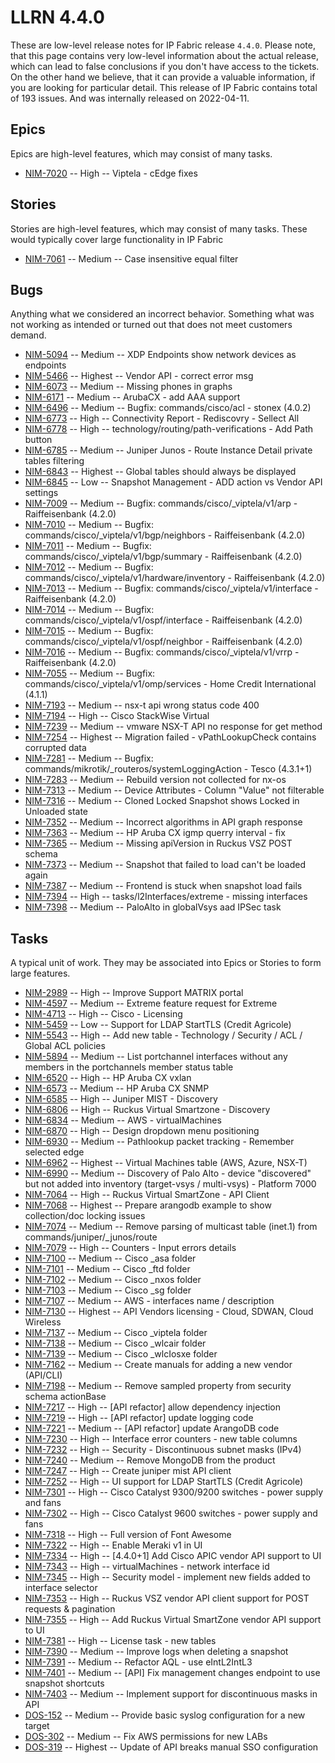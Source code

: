 # LLRN 4.4.0

These are low-level release notes for IP Fabric release `4.4.0`. Please note, that this page contains very low-level information about the actual release, which can lead to false conclusions if you don't have access to the tickets. On the other hand we believe, that it can provide a valuable information, if you are looking for particular detail. This release of IP Fabric contains total of 193 issues. And was internally released on 2022-04-11.

## Epics

Epics are high-level features, which may consist of many tasks.

- [NIM-7020](https://ipfabric.atlassian.net/browse/NIM-7020) -- High -- Viptela - cEdge fixes

## Stories

Stories are high-level features, which may consist of many tasks. These would typically cover large functionality in IP Fabric

- [NIM-7061](https://ipfabric.atlassian.net/browse/NIM-7061) -- Medium -- Case insensitive equal filter

## Bugs

Anything what we considered an incorrect behavior. Something what was not working as intended or turned out that does not meet customers demand.

- [NIM-5094](https://ipfabric.atlassian.net/browse/NIM-5094) -- Medium -- XDP Endpoints show network devices as endpoints
- [NIM-5466](https://ipfabric.atlassian.net/browse/NIM-5466) -- Highest -- Vendor API - correct error msg
- [NIM-6073](https://ipfabric.atlassian.net/browse/NIM-6073) -- Medium -- Missing phones in graphs
- [NIM-6171](https://ipfabric.atlassian.net/browse/NIM-6171) -- Medium -- ArubaCX - add AAA support
- [NIM-6496](https://ipfabric.atlassian.net/browse/NIM-6496) -- Medium -- Bugfix: commands/cisco/acl - stonex (4.0.2)
- [NIM-6773](https://ipfabric.atlassian.net/browse/NIM-6773) -- High -- Connectivity Report - Rediscovry - Sellect All
- [NIM-6778](https://ipfabric.atlassian.net/browse/NIM-6778) -- High -- technology/routing/path-verifications - Add Path button
- [NIM-6785](https://ipfabric.atlassian.net/browse/NIM-6785) -- Medium -- Juniper Junos - Route Instance Detail private tables filtering
- [NIM-6843](https://ipfabric.atlassian.net/browse/NIM-6843) -- Highest -- Global tables should always be displayed
- [NIM-6845](https://ipfabric.atlassian.net/browse/NIM-6845) -- Low -- Snapshot Management - ADD action vs Vendor API settings
- [NIM-7009](https://ipfabric.atlassian.net/browse/NIM-7009) -- Medium -- Bugfix: commands/cisco/_viptela/v1/arp - Raiffeisenbank (4.2.0)
- [NIM-7010](https://ipfabric.atlassian.net/browse/NIM-7010) -- Medium -- Bugfix: commands/cisco/_viptela/v1/bgp/neighbors - Raiffeisenbank (4.2.0)
- [NIM-7011](https://ipfabric.atlassian.net/browse/NIM-7011) -- Medium -- Bugfix: commands/cisco/_viptela/v1/bgp/summary - Raiffeisenbank (4.2.0)
- [NIM-7012](https://ipfabric.atlassian.net/browse/NIM-7012) -- Medium -- Bugfix: commands/cisco/_viptela/v1/hardware/inventory - Raiffeisenbank (4.2.0)
- [NIM-7013](https://ipfabric.atlassian.net/browse/NIM-7013) -- Medium -- Bugfix: commands/cisco/_viptela/v1/interface - Raiffeisenbank (4.2.0)
- [NIM-7014](https://ipfabric.atlassian.net/browse/NIM-7014) -- Medium -- Bugfix: commands/cisco/_viptela/v1/ospf/interface - Raiffeisenbank (4.2.0)
- [NIM-7015](https://ipfabric.atlassian.net/browse/NIM-7015) -- Medium -- Bugfix: commands/cisco/_viptela/v1/ospf/neighbor - Raiffeisenbank (4.2.0)
- [NIM-7016](https://ipfabric.atlassian.net/browse/NIM-7016) -- Medium -- Bugfix: commands/cisco/_viptela/v1/vrrp - Raiffeisenbank (4.2.0)
- [NIM-7055](https://ipfabric.atlassian.net/browse/NIM-7055) -- Medium -- Bugfix: commands/cisco/_viptela/v1/omp/services - Home Credit International (4.1.1)
- [NIM-7193](https://ipfabric.atlassian.net/browse/NIM-7193) -- Medium -- nsx-t api wrong status code 400
- [NIM-7194](https://ipfabric.atlassian.net/browse/NIM-7194) -- High -- Cisco StackWise Virtual
- [NIM-7239](https://ipfabric.atlassian.net/browse/NIM-7239) -- Medium -- vmware NSX-T API no response for get method
- [NIM-7254](https://ipfabric.atlassian.net/browse/NIM-7254) -- Highest -- Migration failed - vPathLookupCheck contains corrupted data
- [NIM-7281](https://ipfabric.atlassian.net/browse/NIM-7281) -- Medium -- Bugfix: commands/mikrotik/_routeros/systemLoggingAction - Tesco (4.3.1+1)
- [NIM-7283](https://ipfabric.atlassian.net/browse/NIM-7283) -- Medium -- Rebuild version not collected for nx-os
- [NIM-7313](https://ipfabric.atlassian.net/browse/NIM-7313) -- Medium -- Device Attributes - Column "Value" not filterable
- [NIM-7316](https://ipfabric.atlassian.net/browse/NIM-7316) -- Medium -- Cloned Locked Snapshot shows Locked in Unloaded state
- [NIM-7352](https://ipfabric.atlassian.net/browse/NIM-7352) -- Medium -- Incorrect algorithms in API graph response
- [NIM-7363](https://ipfabric.atlassian.net/browse/NIM-7363) -- Medium -- HP Aruba CX igmp querry interval - fix
- [NIM-7365](https://ipfabric.atlassian.net/browse/NIM-7365) -- Medium -- Missing apiVersion in Ruckus VSZ POST schema
- [NIM-7373](https://ipfabric.atlassian.net/browse/NIM-7373) -- Medium -- Snapshot that failed to load can't be loaded again
- [NIM-7387](https://ipfabric.atlassian.net/browse/NIM-7387) -- Medium -- Frontend is stuck when snapshot load fails
- [NIM-7394](https://ipfabric.atlassian.net/browse/NIM-7394) -- High -- tasks/l2Interfaces/extreme - missing interfaces
- [NIM-7398](https://ipfabric.atlassian.net/browse/NIM-7398) -- Medium -- PaloAlto in globalVsys aad IPSec task

## Tasks

A typical unit of work. They may be associated into Epics or Stories to form large features.

- [NIM-2989](https://ipfabric.atlassian.net/browse/NIM-2989) -- High -- Improve Support MATRIX portal
- [NIM-4597](https://ipfabric.atlassian.net/browse/NIM-4597) -- Medium -- Extreme feature request for Extreme
- [NIM-4713](https://ipfabric.atlassian.net/browse/NIM-4713) -- High -- Cisco - Licensing
- [NIM-5459](https://ipfabric.atlassian.net/browse/NIM-5459) -- Low -- Support for LDAP StartTLS (Credit Agricole)
- [NIM-5543](https://ipfabric.atlassian.net/browse/NIM-5543) -- High -- Add new table - Technology / Security / ACL / Global ACL policies
- [NIM-5894](https://ipfabric.atlassian.net/browse/NIM-5894) -- Medium -- List portchannel interfaces without any members in the portchannels member status table
- [NIM-6520](https://ipfabric.atlassian.net/browse/NIM-6520) -- High -- HP Aruba CX vxlan
- [NIM-6573](https://ipfabric.atlassian.net/browse/NIM-6573) -- Medium -- HP Aruba CX SNMP
- [NIM-6585](https://ipfabric.atlassian.net/browse/NIM-6585) -- High -- Juniper MIST - Discovery
- [NIM-6806](https://ipfabric.atlassian.net/browse/NIM-6806) -- High -- Ruckus Virtual Smartzone - Discovery
- [NIM-6834](https://ipfabric.atlassian.net/browse/NIM-6834) -- Medium -- AWS - virtualMachines
- [NIM-6870](https://ipfabric.atlassian.net/browse/NIM-6870) -- High -- Design dropdown menu positioning
- [NIM-6930](https://ipfabric.atlassian.net/browse/NIM-6930) -- Medium -- Pathlookup packet tracking - Remember selected edge
- [NIM-6962](https://ipfabric.atlassian.net/browse/NIM-6962) -- Highest -- Virtual Machines table (AWS, Azure, NSX-T)
- [NIM-6990](https://ipfabric.atlassian.net/browse/NIM-6990) -- Medium -- Discovery of Palo Alto - device "discovered" but not added into inventory (target-vsys / multi-vsys) - Platform 7000
- [NIM-7064](https://ipfabric.atlassian.net/browse/NIM-7064) -- High -- Ruckus Virtual SmartZone - API Client
- [NIM-7068](https://ipfabric.atlassian.net/browse/NIM-7068) -- Highest -- Prepare arangodb example to show collection/doc locking issues
- [NIM-7074](https://ipfabric.atlassian.net/browse/NIM-7074) -- Medium -- Remove parsing of multicast table (inet.1) from commands/juniper/_junos/route
- [NIM-7079](https://ipfabric.atlassian.net/browse/NIM-7079) -- High -- Counters - Input errors details
- [NIM-7100](https://ipfabric.atlassian.net/browse/NIM-7100) -- Medium -- Cisco _asa folder
- [NIM-7101](https://ipfabric.atlassian.net/browse/NIM-7101) -- Medium -- Cisco _ftd folder
- [NIM-7102](https://ipfabric.atlassian.net/browse/NIM-7102) -- Medium -- Cisco _nxos folder
- [NIM-7103](https://ipfabric.atlassian.net/browse/NIM-7103) -- Medium -- Cisco _sg folder
- [NIM-7107](https://ipfabric.atlassian.net/browse/NIM-7107) -- Medium -- AWS - interfaces name / description
- [NIM-7130](https://ipfabric.atlassian.net/browse/NIM-7130) -- Highest -- API Vendors licensing - Cloud, SDWAN, Cloud Wireless
- [NIM-7137](https://ipfabric.atlassian.net/browse/NIM-7137) -- Medium -- Cisco _viptela folder
- [NIM-7138](https://ipfabric.atlassian.net/browse/NIM-7138) -- Medium -- Cisco _wlcair folder
- [NIM-7139](https://ipfabric.atlassian.net/browse/NIM-7139) -- Medium -- Cisco _wlcIosxe folder
- [NIM-7162](https://ipfabric.atlassian.net/browse/NIM-7162) -- Medium -- Create manuals for adding a new vendor (API/CLI)
- [NIM-7198](https://ipfabric.atlassian.net/browse/NIM-7198) -- Medium -- Remove sampled property from security schema actionBase
- [NIM-7217](https://ipfabric.atlassian.net/browse/NIM-7217) -- High -- [API refactor] allow dependency injection
- [NIM-7219](https://ipfabric.atlassian.net/browse/NIM-7219) -- High -- [API refactor] update logging code
- [NIM-7221](https://ipfabric.atlassian.net/browse/NIM-7221) -- Medium -- [API refactor] update ArangoDB code
- [NIM-7230](https://ipfabric.atlassian.net/browse/NIM-7230) -- High -- Interface error counters - new table columns
- [NIM-7232](https://ipfabric.atlassian.net/browse/NIM-7232) -- High -- Security - Discontinuous subnet masks (IPv4)
- [NIM-7240](https://ipfabric.atlassian.net/browse/NIM-7240) -- Medium -- Remove MongoDB from the product
- [NIM-7247](https://ipfabric.atlassian.net/browse/NIM-7247) -- High -- Create juniper mist API client
- [NIM-7252](https://ipfabric.atlassian.net/browse/NIM-7252) -- High -- UI support for LDAP StartTLS (Credit Agricole)
- [NIM-7301](https://ipfabric.atlassian.net/browse/NIM-7301) -- High -- Cisco Catalyst 9300/9200 switches - power supply and fans
- [NIM-7302](https://ipfabric.atlassian.net/browse/NIM-7302) -- High -- Cisco Catalyst 9600 switches - power supply and fans
- [NIM-7318](https://ipfabric.atlassian.net/browse/NIM-7318) -- High -- Full version of Font Awesome
- [NIM-7322](https://ipfabric.atlassian.net/browse/NIM-7322) -- High -- Enable Meraki v1 in UI
- [NIM-7334](https://ipfabric.atlassian.net/browse/NIM-7334) -- High -- [4.4.0+1] Add Cisco APIC vendor API support to UI
- [NIM-7343](https://ipfabric.atlassian.net/browse/NIM-7343) -- High -- virtualMachines - network interface id
- [NIM-7345](https://ipfabric.atlassian.net/browse/NIM-7345) -- High -- Security model - implement new fields added to interface selector
- [NIM-7353](https://ipfabric.atlassian.net/browse/NIM-7353) -- High -- Ruckus VSZ vendor API client support for POST requests & pagination
- [NIM-7355](https://ipfabric.atlassian.net/browse/NIM-7355) -- High -- Add Ruckus Virtual SmartZone vendor API support to UI
- [NIM-7381](https://ipfabric.atlassian.net/browse/NIM-7381) -- High -- License task - new tables
- [NIM-7390](https://ipfabric.atlassian.net/browse/NIM-7390) -- Medium -- Improve logs when deleting a snapshot
- [NIM-7391](https://ipfabric.atlassian.net/browse/NIM-7391) -- Medium -- Refactor AQL - use eIntL2IntL3
- [NIM-7401](https://ipfabric.atlassian.net/browse/NIM-7401) -- Medium -- [API] Fix management changes endpoint to use snapshot shortcuts
- [NIM-7403](https://ipfabric.atlassian.net/browse/NIM-7403) -- Medium -- Implement support for discontinuous masks in API
- [DOS-152](https://ipfabric.atlassian.net/browse/DOS-152) -- Medium -- Provide basic syslog configuration for a new target
- [DOS-302](https://ipfabric.atlassian.net/browse/DOS-302) -- Medium -- Fix AWS permissions for new LABs
- [DOS-319](https://ipfabric.atlassian.net/browse/DOS-319) -- Highest -- Update of API breaks manual SSO configuration
